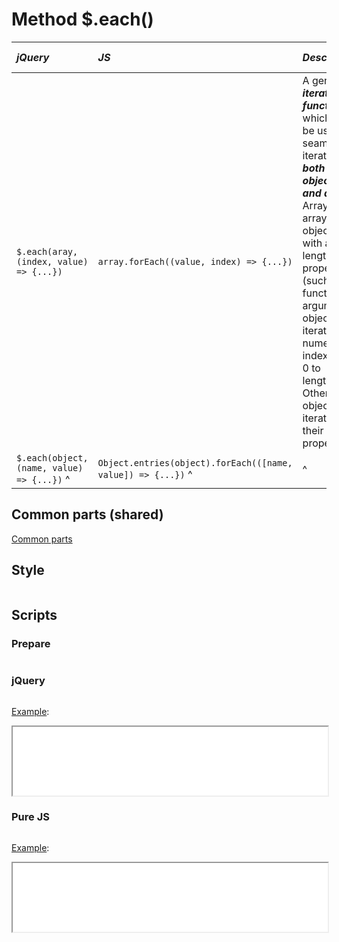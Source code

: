 # Method $.each()

<style>
th { text-align: left; font-style: italic; }
tr td:nth-child(1) { width: 30rem; }
tr td:nth-child(2) { width: 30rem; }
tr td:nth-child(3) { width: 60rem; }
</style>

| jQuery | JS | Description | API Reference |
|:--|:--|:--|:--:|
| `$.each(aray, (index, value) => {...})` | `array.forEach((value, index) => {...})` | A generic **_iterator function_**, which can be used to seamlessly iterate **_over both objects and arrays_**. Arrays and array-like objects with a length property (such as a function's arguments object) are iterated by numeric index, from 0 to length-1. Other objects are iterated via their named properties. | [API doc](https://api.jquery.com/jQuery.each/) |
| `$.each(object, (name, value) => {...})` ^| `Object.entries(object).forEach(([name, value]) => {...})` ^| ^| ^|

## Common parts (shared)

[Common parts](/docs/mdview.html?example/index.md)

## Style

```css:src/style.css
```

## Scripts

### Prepare

```js:src/prepare.js
```

### jQuery

```js:src/jquery.js
```

[Example](example.html?jquery):

<iframe width="100%" height="110" src="example.html?jquery"></iframe>

### Pure JS

```js:src/pure.js
```

[Example](example.html?pure):

<iframe width="100%" height="110" src="example.html?pure"></iframe>
